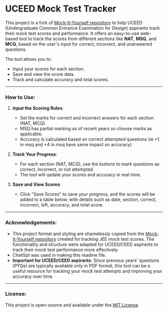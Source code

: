 # UCEED Mock Test Tracker

This project is a fork of [Mock-It-Yourself repository](https://github.com/krishiv1545/Mock-It-Yourself/) to help UCEED (Undergraduate Common Entrance Examination for Design) aspirants track their mock test scores and performance. It offers an easy-to-use web-based tool to track the scores from different sections like **NAT**, **MSQ**, and **MCQ**, based on the user's input for correct, incorrect, and unanswered questions.

The tool allows you to:
- Input your scores for each section.
- Save and view the score data.
- Track and calculate accuracy and total scores.

---

### How to Use:

1. **Input the Scoring Rules**:
   - Set the marks for correct and incorrect answers for each section (NAT, MCQ).
   - MSQ has partial marking as of recent years so choose marks as applicable.
   - Accuracy is calculated based on correct attempted questions (ie +1 in msq and +4 in msq have same impact on accuracy)

2. **Track Your Progress**:
   - For each section (NAT, MCQ), use the buttons to mark questions as correct, incorrect, or not attempted.
   - The tool will update your scores and accuracy in real-time.

3. **Save and View Scores**:
   - Click "Save Scores" to save your progress, and the scores will be added to a table below, with details such as date, section, correct, incorrect, left, accuracy, and total score.
   
---

### Acknowledgements:

- This project format and styling are shamelessly copied from the [Mock-It-Yourself repository](https://github.com/krishiv1545/Mock-It-Yourself/) created for tracking JEE mock test scores. The functionality and structure were adapted for UCEED/CEED aspirants to track their mock test performance more effectively. 
- ChatGpt was used in making this readme file.
- **Important for UCEED/CEED aspirants**: Since previous years' questions (PYQs) are typically available only in PDF format, this tool can be a useful resource for tracking your mock test attempts and improving your accuracy over time. 

---

### License:
This project is open-source and available under the [MIT License](LICENSE).
